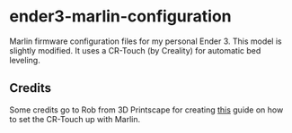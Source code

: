 # ender3-marlin-configuration
Marlin firmware configuration files for my personal Ender 3.
This model is slightly modified. It uses a CR-Touch (by Creality) for automatic bed leveling.

## Credits
Some credits go to Rob from 3D Printscape for creating [this](https://www.youtube.com/watch?v=iaQSXZsybl0) guide on how to set the CR-Touch up with Marlin.